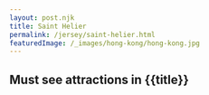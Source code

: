 ```yaml
---
layout: post.njk
title: Saint Helier
permalink: /jersey/saint-helier.html
featuredImage: /_images/hong-kong/hong-kong.jpg
---
```

## Must see attractions in {{title}}